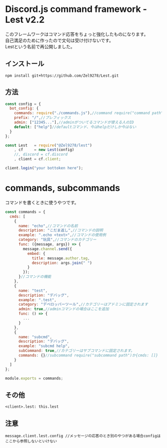 # Discord.js command framework - Lest v2.2
このフレームワークはコマンド応答をちょっと強化したものになります。
<br>自己満足のために作ったので文句は受け付けないです。
<br>Lestという名前で再公開しました。

## インストール
`npm install git+https://github.com/Zel9278/Lest.git`

## 方法

```javascript
const config = {
  bot_config: {
    commands: require("./commands.js"),//command require("command path")か{cmds: []}
    prefix: "/",//プレフィックス
    admin: ["12345..."],//adminがついてるコマンドが使える人のID
    default: ["help"]//defaultコマンド、今はhelpだけしか今はない
  }
};

const Lest   = require("@Zel9278/lest")
    , cf     = new Lest(config)
    //, discord = cf.discord
    , client = cf.client;

client.login("your bottoken here");
```

# commands, subcommands
コマンドを書くときに使うやつです。
```javascript
const commands = {
  cmds: [
    {
      name: "echo",//コマンドの名前
      description: "こだま返し",//コマンドの説明
      example: ".echo <text>",//コマンドの使用例
      category: "玩具",//コマンドのカテゴリー
      func: ({message, args}) => {
        message.channel.send({
          embed: {
            title: message.author.tag,
            description: args.join(" ")
          }
        });
      }//コマンドの機能
    },
    {
      name: "test",
      description: "デバッグ",
      example: ".test",
      category: "デベロッパーツール",//カテゴリーはアドミンに固定されます
      admin: true,//adminコマンドの場合はここを追加
      func: () => {
        ...
      }
    },
    {
      name: "subcmd",
      description: "デバッグ",
      example: "subcmd help",
      subCommand: true,//カテゴリーはサブコマンドに固定されます。
      commands: {}//subcommand require("subcommand path")か{cmds: []}
    }
  ]
};

module.exports = commands;
```

## その他
`<client>.lest: this.lest`

## 注意
```
message.client.lest.config //メッセージの応答のとき別のやつがある場合configはここから参照しないといけない
```
